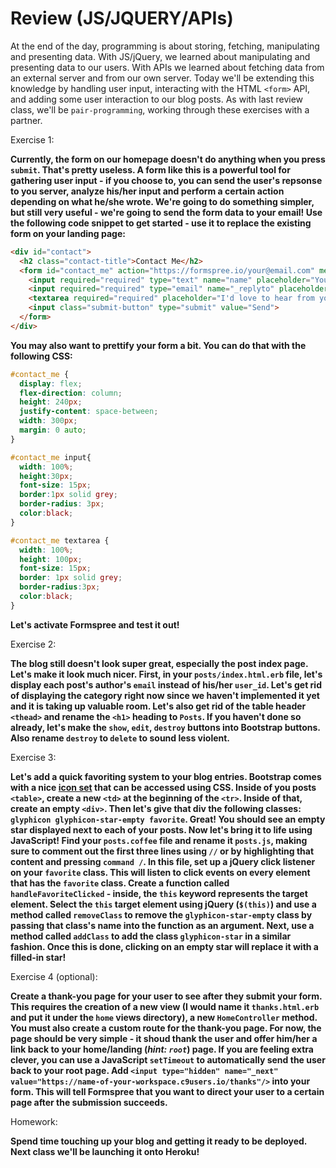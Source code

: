 # Review (JS/JQUERY/APIs)

At the end of the day, programming is about storing, fetching, manipulating and presenting data. With JS/jQuery, we learned about manipulating and presenting data to our users. With APIs we learned about fetching data from an external server and from our own server. Today we'll be extending this knowledge by handling user input, interacting with the HTML `<form>` API, and adding some user interaction to our blog posts. As with last review class, we'll be `pair-programming`, working through these exercises with a partner.

Exercise 1:

**Currently, the form on our homepage doesn't do anything when you press `submit`. That's pretty useless. A form like this is a powerful tool for gathering user input - if you choose to, you can send the user's repsonse to you server, analyze his/her input and perform a certain action depending on what he/she wrote. We're going to do something simpler, but still very useful - we're going to send the form data to your email! Use the following code snippet to get started - use it to replace the existing form on your landing page:** 

```html
<div id="contact">
  <h2 class="contact-title">Contact Me</h2>
  <form id="contact_me" action="https://formspree.io/your@email.com" method="POST">
    <input required="required" type="text" name="name" placeholder="Your name"/>
    <input required="required" type="email" name="_replyto" placeholder="Your email">
    <textarea required="required" placeholder="I'd love to hear from you - send me a message!"></textarea>
    <input class="submit-button" type="submit" value="Send">
  </form>
</div>
```

**You may also want to prettify your form a bit. You can do that with the following CSS:**

```css
#contact_me {
  display: flex;
  flex-direction: column;
  height: 240px;
  justify-content: space-between;
  width: 300px;
  margin: 0 auto;
}

#contact_me input{
  width: 100%;
  height:30px;
  font-size: 15px;
  border:1px solid grey;
  border-radius: 3px;
  color:black;
}

#contact_me textarea {
  width: 100%;
  height: 100px;
  font-size: 15px;
  border: 1px solid grey;
  border-radius:3px;
  color:black;
}
```

**Let's activate Formspree and test it out!**

Exercise 2:

**The blog still doesn't look super great, especially the post index page. Let's make it look much nicer. First, in your `posts/index.html.erb` file, let's display each post's author's `email` instead of his/her `user_id`. Let's get rid of displaying the category right now since we haven't implemented it yet and it is taking up valuable room. Let's also get rid of the table header `<thead>` and rename the `<h1>` heading to `Posts`. If you haven't done so already, let's make the `show`, `edit`, `destroy` buttons into Bootstrap buttons. Also rename `destroy` to `delete` to sound less violent.** 

Exercise 3:

**Let's add a quick favoriting system to your blog entries. Bootstrap comes with a nice [icon set](http://getbootstrap.com/components/#glyphicons) that can be accessed using CSS. Inside of you posts `<table>`, create a new `<td>` at the beginning of the `<tr>`. Inside of that, create an empty `<div>`. Then let's give that div the following classes: `glyphicon glyphicon-star-empty favorite`. Great! You should see an empty star displayed next to each of your posts. Now let's bring it to life using JavaScript! Find your `posts.coffee` file and rename it `posts.js`, making sure to comment out the first three lines using `//` or by highlighting that content and pressing `command /`. In this file, set up a jQuery click listener on your `favorite` class. This will listen to click events on every element that has the `favorite` class. Create a function called `handleFavoriteClicked` - inside, the `this` keyword represents the target element. Select the `this` target element using jQuery (`$(this)`) and use a method called `removeClass` to remove the `glyphicon-star-empty` class by passing that class's name into the function as an argument. Next, use a method called `addClass` to add the class `glyphicon-star` in a similar fashion. Once this is done, clicking on an empty star will replace it with a filled-in star!** 

Exercise 4 (optional):

**Create a thank-you page for your user to see after they submit your form. This requires the creation of a new view (I would name it `thanks.html.erb` and put it under the `home` views directory), a new `HomeController` method. You must also create a custom route for the thank-you page. For now, the page should be very simple - it shoud thank the user and offer him/her a link back to your home/landing (*hint: `root`*) page. If you are feeling extra clever, you can use a JavaScript `setTimeout` to automatically send the user back to your root page. Add `<input type="hidden" name="_next" value="https://name-of-your-workspace.c9users.io/thanks"/>` into your form. This will tell Formspree that you want to direct your user to a certain page after the submission succeeds.**

Homework:

**Spend time touching up your blog and getting it ready to be deployed. Next class we'll be launching it onto Heroku!**
